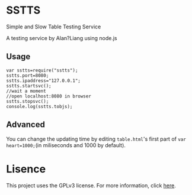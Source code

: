 # SSTTS
Simple and Slow Table Testing Service

A testing service by Alan?Liang using node.js

## Usage
```
var sstts=require("sstts");
sstts.port=8080;
sstts.ipaddress="127.0.0.1";
sstts.startsvc();
//wait a moment
//open localhost:8080 in browser
sstts.stopsvc();
console.log(sstts.tobjs);
```

## Advanced
You can change the updating time by editing `table.html`'s first part of `var heart=1000;`(in miliseconds and 1000 by default).


# Lisence
This project uses the GPLv3 license. For more information, click [here](https://github.com/Alan-Liang/SSTTS/blob/master/LICENSE).
